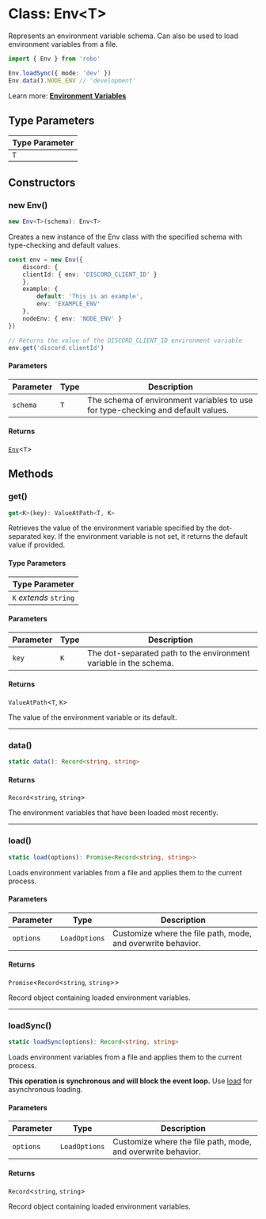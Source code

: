 # Class: Env\<T\>

Represents an environment variable schema. Can also be used to load environment variables from a file.

```ts
import { Env } from 'robo'

Env.loadSync({ mode: 'dev' })
Env.data().NODE_ENV // 'development'
```

Learn more:
**[Environment Variables](https://robojs.dev/robojs/environment-variables)**

## Type Parameters

| Type Parameter |
| ------ |
| `T` |

## Constructors

### new Env()

```ts
new Env<T>(schema): Env<T>
```

Creates a new instance of the Env class with the specified schema with type-checking and default values.

```ts
const env = new Env({
	discord: {
 	clientId: { env: 'DISCORD_CLIENT_ID' }
	},
	example: {
		default: 'This is an example',
		env: 'EXAMPLE_ENV'
	},
	nodeEnv: { env: 'NODE_ENV' }
})

// Returns the value of the DISCORD_CLIENT_ID environment variable
env.get('discord.clientId')
```

#### Parameters

| Parameter | Type | Description |
| ------ | ------ | ------ |
| `schema` | `T` | The schema of environment variables to use for type-checking and default values. |

#### Returns

[`Env`](Class.Env.md)\<`T`\>

## Methods

### get()

```ts
get<K>(key): ValueAtPath<T, K>
```

Retrieves the value of the environment variable specified by the dot-separated key.
If the environment variable is not set, it returns the default value if provided.

#### Type Parameters

| Type Parameter |
| ------ |
| `K` *extends* `string` |

#### Parameters

| Parameter | Type | Description |
| ------ | ------ | ------ |
| `key` | `K` | The dot-separated path to the environment variable in the schema. |

#### Returns

`ValueAtPath`\<`T`, `K`\>

The value of the environment variable or its default.

***

### data()

```ts
static data(): Record<string, string>
```

#### Returns

`Record`\<`string`, `string`\>

The environment variables that have been loaded most recently.

***

### load()

```ts
static load(options): Promise<Record<string, string>>
```

Loads environment variables from a file and applies them to the current process.

#### Parameters

| Parameter | Type | Description |
| ------ | ------ | ------ |
| `options` | `LoadOptions` | Customize where the file path, mode, and overwrite behavior. |

#### Returns

`Promise`\<`Record`\<`string`, `string`\>\>

Record object containing loaded environment variables.

***

### loadSync()

```ts
static loadSync(options): Record<string, string>
```

Loads environment variables from a file and applies them to the current process.

**This operation is synchronous and will block the event loop.** Use [load](Class.Env.md#load) for asynchronous loading.

#### Parameters

| Parameter | Type | Description |
| ------ | ------ | ------ |
| `options` | `LoadOptions` | Customize where the file path, mode, and overwrite behavior. |

#### Returns

`Record`\<`string`, `string`\>

Record object containing loaded environment variables.
